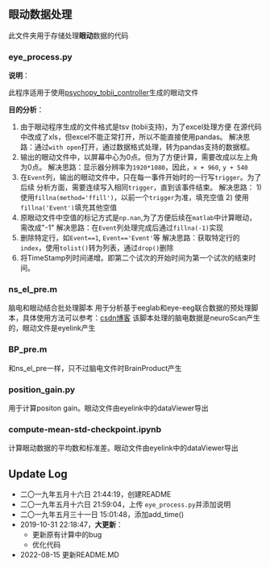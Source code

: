 ## 眼动数据处理

此文件夹用于存储处理**眼动**数据的代码

### eye_process.py

**说明**：

此程序适用于使用[psychopy_tobii_controller](<https://github.com/hsogo/psychopy_tobii_controller>)生成的眼动文件

**目的分析**：

1. 由于眼动程序生成的文件格式是tsv (tobii支持)，为了excel处理方便
   在源代码中改成了xls，但excel不能正常打开，所以不能直接使用pandas。
   解决思路：通过`with open`打开，通过数据格式处理，转为pandas支持的数据框。
2. 输出的眼动文件中，以屏幕中心为0点。但为了方便计算，需要改成以左上角为0点。
   解决思路：显示器分辨率为`1920*1080`，因此，`x + 960`, `y + 540`
3. 在`Event`列，输出的眼动文件中，只在每一事件开始时的一行写`trigger`。为了后续
   分析方面，需要连续写入相同`trigger`，直到该事件结束。
   解决思路：
       1) 使用`fillna(method='ffill')`，以前一个`trigger`为准，填充空值
       2) 使用`fillna('Event')`填充其他空值
4. 原眼动文件中空值的标记方式是`np.nan`,为了方便后续在`matlab`中计算眼动，需改成"-1"
   解决思路：在`Event`列处理完成后通过`fillna(-1)`实现
5. 删除特定行，如`Event==1`, `Event=='Event'`等
   解决思路：获取特定行的`index`，使用`tolist()`转为列表，通过`drop()`删除
6. 将TimeStamp列时间递增。即第二个试次的开始时间为第一个试次的结束时间。


### ns_el_pre.m 
脑电和眼动结合批处理脚本
用于分析基于eeglab和eye-eeg联合数据的预处理脚本，具体使用方法可以参考：[csdn博客](https://blog.csdn.net/zjjoebloggs/article/details/126346626?csdn_share_tail=%7B%22type%22%3A%22blog%22%2C%22rType%22%3A%22article%22%2C%22rId%22%3A%22126346626%22%2C%22source%22%3A%22zjjoebloggs%22%7D)
该脚本处理的脑电数据是neuroScan产生的，眼动文件是eyelink产生

### BP_pre.m
和ns_el_pre一样，只不过脑电文件时BrainProduct产生

### position_gain.py
用于计算positon gain。眼动文件由eyelink中的dataViewer导出

### compute-mean-std-checkpoint.ipynb
计算眼动数据的平均数和标准差。眼动文件由eyelink中的dataViewer导出

## Update Log

- 二〇一九年五月十六日 21:44:19，创建README
- 二〇一九年五月十六日 21:59:04，上传 `eye_process.py`并添加说明
- 二〇一九年五月三十一日 15:01:48，添加add_time()
- 2019-10-31 22:18:47，**大更新**：
  - 更新原有计算中的bug
  - 优化代码
 - 2022-08-15 更新README.MD
